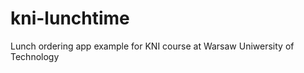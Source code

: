 kni-lunchtime
=============

Lunch ordering app example for KNI course at Warsaw Uniwersity of Technology
